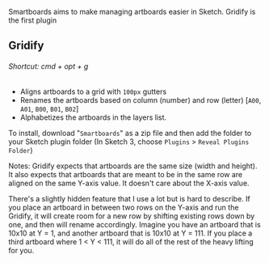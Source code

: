 Smartboards aims to make managing artboards easier in Sketch.  Gridify is the first plugin 

## Gridify
###### Shortcut: cmd + opt + g

* Aligns artboards to a grid with `100px` gutters
* Renames the artboards based on column (number) and row (letter) [`A00`, `A01`, `B00`, `B01`, `B02`]
* Alphabetizes the artboards in the layers list.

To install, download "`Smartboards`" as a zip file and then add the folder to your Sketch plugin folder (In Sketch 3, choose `Plugins` > `Reveal Plugins Folder`)

Notes: Gridify expects that artboards are the same size (width and height). It also expects that artboards that are meant to be in the same row are aligned on the same Y-axis value.  It doesn't care about the X-axis value.

There's a slightly hidden feature that I use a lot but is hard to describe.  If you place an artboard in between two rows on the Y-axis and run the Gridify, it will create room for a new row by shifting existing rows down by one, and then will rename accordingly.  Imagine you have an artboard that is 10x10 at Y = 1, and another artboard that is 10x10 at Y = 111.  If you place a third artboard where 1 < Y < 111, it will do all of the rest of the heavy lifting for you. 

